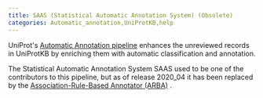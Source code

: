 ```yaml
---
title: SAAS (Statistical Automatic Annotation System) (Obsolete)
categories: Automatic_annotation,UniProtKB,help
---
```


UniProt's [Automatic Annotation pipeline](http://www.uniprot.org/help/automatic%5Fannotation) enhances the unreviewed records in UniProtKB by enriching them with automatic classification and annotation.

The Statistical Automatic Annotation System SAAS used to be one of the contributors to this pipeline, but as of release 2020\_04 it has been replaced by the [Association-Rule-Based Annotator (ARBA)](http://www.uniprot.org/help/arba) .

